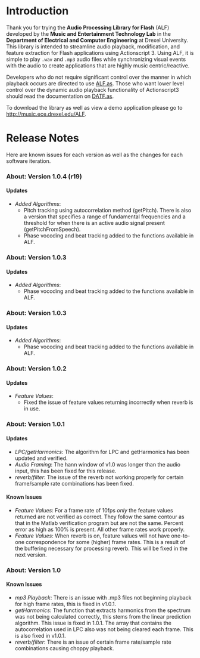 # Introduction

Thank you for trying the **Audio Processing Library for Flash** (ALF) developed by the **Music and Entertainment Technology Lab**
in the **Department of Electrical and Computer Engineering** at Drexel University. This library is intended to streamline audio
playback, modification, and feature extraction for Flash applications using Actionscript 3. Using ALF, it is simple to play
`.wav` and `.mp3` audio files while synchronizing visual events with the audio to create applications that are highly music
centric/reactive.

Developers who do not require significant control over the manner in which playback occurs are directed to use [ALF.as](src/ALF.as).
Those who want lower level control over the dynamic audio playback functionality of Actionscript3 should read the
documentation on [DATF.as](src/DATF.as).

To download the library as well as view a demo application please go to http://music.ece.drexel.edu/ALF.


# Release Notes

Here are known issues for each version as well as the changes for each software iteration.

### About: Version 1.0.4 (r19)
#### Updates
- *Added Algorithms*:
  -  Pitch tracking using autocorrelation method (getPitch). There is also a version that specifies a range of fundamental frequencies and a threshold for when there is an active audio signal present (getPitchFromSpeech).
  - Phase vocoding and beat tracking added to the functions available in ALF.


### About: Version 1.0.3
#### Updates
- *Added Algorithms*:
  - Phase vocoding and beat tracking added to the functions available in ALF.

### About: Version 1.0.3
#### Updates
- *Added Algorithms*:
  - Phase vocoding and beat tracking added to the functions available in ALF.

### About: Version 1.0.2
#### Updates
- *Feature Values*:
  - Fixed the issue of feature values returning incorrectly when reverb is in use.

### About: Version 1.0.1
#### Updates
- *LPC/getHarmonics*: The algorithm for LPC and getHarmonics has been updated and verified. 
- *Audio Framing*: The hann window of v1.0 was longer than the audio input, this has been fixed for this release.
- *reverb/filter*: The issue of the reverb not working properly for certain frame/sample rate combinations has been fixed.
#### Known Issues
- *Feature Values*: For a frame rate of 10fps *only* the feature values returned are not verified as correct. They follow the same contour as that in the Matlab verification program but are not the same. Percent error as high as 100% is present. All other frame rates work properly.
- *Feature Values*: When reverb is on, feature values will not have one-to-one correspondence for some (higher) frame rates.  This is a result of the buffering necessary for processing reverb. This will be fixed in the next version.

### About: Version 1.0
#### Known Issues
- *mp3 Playback*: There is an issue with .mp3 files not beginning playback for high frame rates, this is fixed in v1.0.1.
- *getHarmonics*: The function that extracts harmonics from the spectrum was not being calculated correctly, this stems from the linear prediction algorithm. This issue is fixed in 1.0.1. The array that contains the autocorrelation used in LPC also was not being cleared each frame. This is also fixed in v1.0.1.
- *reverb/filter*: There is an issue of certain frame rate/sample rate combinations causing choppy playback.

